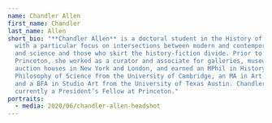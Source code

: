```yaml
---
name: Chandler Allen
first_name: Chandler
last_name: Allen
short_bio: "**Chandler Allen** is a doctoral student in the History of Science,
  with a particular focus on intersections between modern and contemporary art
  and science and those who skirt the history-fiction divide. Prior to
  Princeton, she worked as a curator and associate for galleries, museums, and
  auction houses in New York and London, and earned an MPhil in History and
  Philosophy of Science from the University of Cambridge, an MA in Art History,
  and a BFA in Studio Art from the University of Texas Austin. Chandler is
  currently a President’s Fellow at Princeton."
portraits:
  - media: 2020/06/chandler-allen-headshot
---
```

